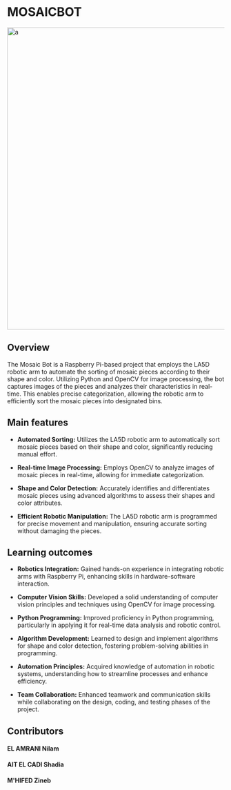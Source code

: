 # MOSAICBOT

  <img width="700" alt="a"  src="https://github.com/user-attachments/assets/4d4c9746-fbb1-4728-89a0-fcaf8321f389">

  
## Overview

The Mosaic Bot is a Raspberry Pi-based project that employs the LA5D robotic arm to automate the sorting of mosaic pieces according to their shape and color. Utilizing Python and OpenCV for image processing, the bot captures images of the pieces and analyzes their characteristics in real-time. This enables precise categorization, allowing the robotic arm to efficiently sort the mosaic pieces into designated bins. 

## Main features
- **Automated Sorting:** Utilizes the LA5D robotic arm to automatically sort mosaic pieces based on their shape and color, significantly reducing manual effort.

- **Real-time Image Processing:** Employs OpenCV to analyze images of mosaic pieces in real-time, allowing for immediate categorization.

- **Shape and Color Detection:** Accurately identifies and differentiates mosaic pieces using advanced algorithms to assess their shapes and color attributes.

- **Efficient Robotic Manipulation:** The LA5D robotic arm is programmed for precise movement and manipulation, ensuring accurate sorting without damaging the pieces.

## Learning outcomes

 -  **Robotics Integration:** Gained hands-on experience in integrating robotic arms with Raspberry Pi, enhancing skills in hardware-software interaction.

- **Computer Vision Skills:** Developed a solid understanding of computer vision principles and techniques using OpenCV for image processing.

- **Python Programming:** Improved proficiency in Python programming, particularly in applying it for real-time data analysis and robotic control.

- **Algorithm Development:** Learned to design and implement algorithms for shape and color detection, fostering problem-solving abilities in programming.

- **Automation Principles:** Acquired knowledge of automation in robotic systems, understanding how to streamline processes and enhance efficiency.

- **Team Collaboration:** Enhanced teamwork and communication skills while collaborating on the design, coding, and testing phases of the project.

## Contributors
  #### EL AMRANI Nilam
  #### AIT EL CADI Shadia
  #### M'HIFED Zineb
  
